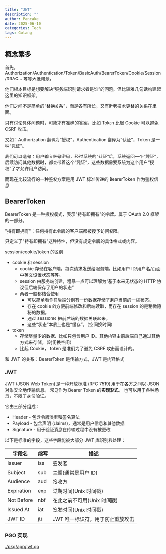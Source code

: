 ```yaml
---
title: "JWT"
description: ""
author: Pancake
date: 2025-06-10
categories: Tech
tags: Golang
---
```


## 概念繁多

首先，Authorization/Authentication/Token/BasicAuth/BearerToken/Cookie/Session/RBAC... 等等大批概念，

他们根本目标是想要解决“服务端识别请求者是谁”的问题。但比较难几句话构建起这里的知识框架。

他们之间不是简单的“替换关系”，而是各有所长，又有新老技术更替的关系在里面。

只有讨论具体问题时，可能才有准确的答案，比如 Token 比起 Cookie 可以避免 CSRF 攻击。

又如：Authorization 翻译为“授权”，Authentication 翻译为“认证”，Token 是一种“凭证”。

我们可以造句：用户输入账号密码，经过系统的“认证”后，系统返回一个“凭证”，后续访问其他数据时，都会带着这个“凭证”，这些数据需要系统为这个用户“授权”了才允许用户访问。

而现在比较流行的一种鉴权方案是用 JWT 标准传递的 BearerToken 作为鉴权信息

## BearerToken

BearerToken 是一种授权模式，表示"持有即拥有"的令牌。属于 OAuth 2.0 框架的一部分。

"持有即拥有"：任何持有此令牌的客户端都被授予访问权限。

只定义了"持有即拥有"这种特性，但没有规定令牌的具体格式或内容。

session/cookie/token 的区别

- cookie 和 session
  - cookie 存储在客户端，每次请求发送给服务端。比如用户 ID/用户名/页面中英文设置状态等等。
  - session 由服务端创建，粗暴一点可以理解为“基于本来无状态的 HTTP 协议但后端保存了用户的状态”
  - 两者一般都结合使用
    - 可以简单看作前后端分别有一份数据存储了用户当前的一些状态。
    - 存在 cookie 的方便前端修改和后端读取，而存在 session 的是稍微隐秘的数据。
    - 通过 sessionId 把前后端的数据关联起来。
    - 这些“状态”本质上也是“缓存”。（空间换时间）
- token
  - 存储尽量少的数据，比如只包含用户 ID。其他内容由前后端自己通过其他方式来存储。（时间换空间）
  - 比起 Cookie， token 是准们为了避免 CSRF 攻击而设计的。

和 JWT 的关系：BearerToken 是传输方式，JWT 是内容格式

### JWT

JWT (JSON Web Token) 是一种开放标准 (RFC 7519)
用于在各方之间以 JSON 对象安全地传输信息。
常见作为 Bearer Token 的**实现形式**。
也可以用于各种场景，不限于身份验证。

它由三部分组成：

- Header - 包含令牌类型和签名算法
- Payload - 包含声明 (claims)，通常是用户信息和其他数据
- Signature - 用于验证消息在传输过程中没有被更改

以下是标准的字段，这些字段能被大部分 JWT 库识别和处理：

| 字段名     | 缩写 | 描述                             |
| ---------- | ---- | -------------------------------- |
| Issuer     | iss  | 签发者                           |
| Subject    | sub  | 主题(通常是用户 ID)              |
| Audience   | aud  | 接收方                           |
| Expiration | exp  | 过期时间(Unix 时间戳)            |
| Not Before | nbf  | 在此之前不可用(Unix 时间戳)      |
| Issued At  | iat  | 签发时间(Unix 时间戳)            |
| JWT ID     | jti  | JWT 唯一标识符，用于防止重放攻击 |

### PGO 实现

[./pkg/app/jwt.go](https://github.com/pancake-lee/pgo/blob/master/pkg/app/jwt.go)
